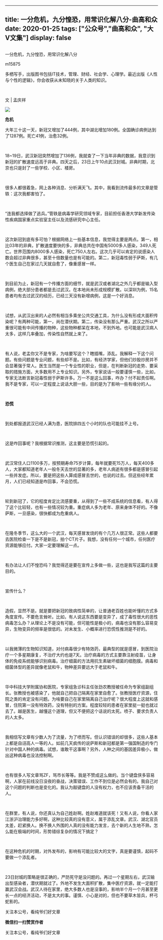 
---
title:   一分危机，九分惶恐，用常识化解八分-曲高和众
date: 2020-01-25
tags: ["公众号","曲高和众", "大V文集"]
display: false
---


## 



一分危机，九分惶恐，用常识化解八分




m15875




多栖写手，出版图书包括IT技术，管理、财经、社会学、心理学。最近出版《人性与个性的逻辑》，你会收获从未知晓的关于人类的知识。


&nbsp;

文 | 孟庆祥&nbsp;



<img class="rich_pages js_insertlocalimg" data-ratio="0.668" data-s="300,640" src="https://mmbiz.qpic.cn/mmbiz_jpg/fxGMiaL5Zj1jPMsYzO1bEtWntGmYBMkfFgV4j9icktN2vca1zKP8u7k3iba3PG2qwFTeokV0B2CFbKSibHwRSMGfJg/640?wx_fmt=jpeg" data-type="jpeg" data-w="500" style=""/>



**危机**



大年三十这一天，新冠又增加了444例，其中湖北增加180例。全国确诊病例达到了1287例。死亡41例，治愈32例。



&nbsp;

18~19日，武汉新冠突然增加了136例，我就查了一下当年非典的数据，我意识到新冠的扩散速度远高于非典。四天之后，23日上午10点武汉封城。非典时期，北京也只是封了一些学校、小区、楼房。

&nbsp;

很多人都很着急，网上各种消息、分析满天飞。其中，我看到流传最多的文章是管轶：这次我都害怕了。

&nbsp;

“连我都选择做了逃兵。”管轶是病毒学研究领域专家，目前担任香港大学新发传染性疾病国家重点实验室主任以及流感研究中心主任。

&nbsp;

这次新冠到底有多可怕？根据网络上一些基本信息，我觉得主要是两点。第一，相比03年的非典，扩散速度要快的多，非典总共在中国有5000多人感染，349人死亡。世界范围内8000多人感染，死亡750人左右。这次几乎可以肯定的说感染人数会超过非典很多，甚至十倍数量也是有可能的。第二，新冠毒性弱于萨斯，有几个医生自己在家过几天就自愈了，像重感冒一样。

&nbsp;

到目前为止，新冠有一个传播方面的细节，就是武汉或者湖北之外几乎都是输入型病例，绝大部分患者都是去过武汉。在本地尚未形成规模扩散。以深圳为例，15名患者均有去过武汉的经历，已经三天没有新增病例，这是一个好消息。

&nbsp;

试想，从武汉出来的人必然有相当多乘坐公共交通工具，为什么没有形成大面积传染呢？有两种可能，第一，尚在潜伏期。第二，传染没有那么严重。武汉之所以严重很可能有中间传播的物种，这些物种都呆在本地，不到外地。也可能是武汉病人太多，这样几率叠加，传染性自然就上来了。

&nbsp;

有人说，老孟你又不是专家，为啥要写这个？瞎插嘴，添乱。我解释一下这个问题。有些问题是专业问题，有些却不是。比如，有经济学家，但他们炒股炒房并不会显著强于常人。医生当然是一个专业性的职业，但是，在判断新冠的走势、要采取的措施方面，大多数用不上专业知识。另外，专家说话一般要谨慎一些，比如，专家无法断言新冠毒性弱于萨斯许多。万一不是这么回事，咋办？付不起责任啊。我不是专家，可以一定程度上说话大胆一些，目的是为了影响一些有缘分的人。

&nbsp;

**恐慌**

&nbsp;

到处都报道武汉已经人满为患，医院排四五个小时的队也可能挂不上号。

&nbsp;

这是咋回事呢？我根据常识推测，这主要是恐慌引起的。

&nbsp;

武汉常住人口1100多万，按预期寿命75岁计算，每年就要死15万人，每天400多人，大家都知道老年人一般冬天去世的显著的多，老年人病逝有很多都是感冒引起一些并发症。所以，要是把这些人算成感冒去世的，也说的过去。但这些经年累月，人们已经知道是咋回事，不会恐慌。

&nbsp;

轮到新冠了，它的程度肯定比流感要重，从得到了一些不成系统的信息看，有人得了这个比较轻，也有一些情况较为重。重症病人多为老年、原来身体不好的。不像萨斯，一旦感染，很快都成为危重病人。

&nbsp;

在隆冬季节，这么大的一个武汉，每天感冒发烧的有个几万人很正常。这些人都要去医院检查一下是不是新冠，拍个CT片子。我想，没有任何一个城市，任何医疗资源能够应付。大家一定要理解这一点。

&nbsp;

有办法让人们不惶恐吗？我觉得还是要在宣传上多做一些，这也是我写这篇的主要目的。

&nbsp;

宣传什么？

&nbsp;

造假，显然不是。就是要把新冠的致病性简单的，让普通老百姓也能听懂的方式多角度宣传。不要危言耸听。比如，有人说这东西要是变异了，成了毒性很大的恶性病毒怎么办？从理论上不是没有可能，但可能性是极小的，病毒也没有那么容易变异，生物变异的频率是很低的。对未发生、小概率进行恐慌性推测是不好的。

&nbsp;

以我微薄的生物知识知道，对付病毒很少有特效药，最典型的就是感冒，到医院治疗一个多星期康复，不治疗大约也是7天。治疗病毒的方式主要靠注射疫苗，让身体的免疫系统能够识别病毒。治疗细菌的方法用抗生素破坏细菌的细胞膜。病毒和细菌体型的差异就像老鼠和牛，物种差异要远大于老鼠和牛。

&nbsp;

华中科技大学附属协和医院，专家组急诊科主任张劲农教授被任命为专家组副组长。张教授也被感染了，他就自己把自己隔离在家里自愈了。张教授医疗资源，住院之类的肯定没有问题。为啥要自己在家里隔离自己治疗呢？很大程度上这就和感冒，住院第一没有特效药，没有特别的方案。程度较轻的患者在家里挺一挺也就过去了。越是医生，越懂这个道理，但又不便把这个话说的太死。喷子、要求负责人的人太多。

&nbsp;

我相信写文章有少数人为了流量，为了喷而写。但认识错误的却很多，这些人基本上都是自诩高人一等的人。如前几天疯传的说萨斯和新冠都是第一强国制造的专门针对中国人种的病毒。试想，谁敢干这事啊？另外，人种之间的基因差异极小，做出这种病毒也没法控制啊。

&nbsp;

也有很多人写文章骂ZF，骂市长等等。我是不赞成这么做的。当个键盘侠多容易啊，人家在前线没日没夜的奋战，决策错误、工作不到位是必然会有的。我自己对这个问题的判断也是变化的。我认为敲键盘的人没有权力，也不应该责备干活的人。

&nbsp;

在群里，有人说，你还真认为自己姓赵啊。姓赵难道就该死！又有人说，你看人家江浙沪治理能力多好啊，这种比较真的没有意义，属于添乱文章。武汉、湖北官员太差，赶紧换人。换不换人外围的人真的没有能力发言，去个新的人生地不熟，怎么能在极端的时间，形势错综复杂的情况下搞定？

&nbsp;

在这种危机的时期，对外发布的，影响有可能比较大的文字，真是要谨慎，起码不要做一个添乱者。

&nbsp;

23日封城的策略是很正确的，严防死守是没问题的。再过一个星期左右，武汉输出型感染者，潜伏期就过了。外地不发生大面积扩散，集中医疗资源，就一定能打赢武汉会战。武汉人待在家里，绝大多数人也是没事的，影响半个月一个月甚至更长一点的经济活动，不是太大的事。谨慎、小心是对的，但也不要草木皆兵，杯弓蛇影的。



关注本公号，看纯爷们好文章


**微信扫一扫赞赏作者**






关注本公号，看纯爷们好文章








